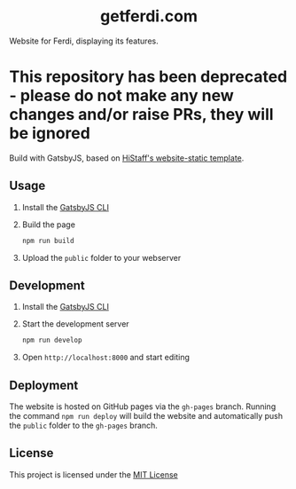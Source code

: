 <h1 align="center">
  getferdi.com
</h1>

Website for Ferdi, displaying its features.

<h1>This repository has been deprecated - please do not make any new changes and/or raise PRs, they will be ignored</h1>

Build with GatsbyJS, based on [HiStaff's website-static template](https://github.com/histaff/website-static).

## Usage

1. Install the [GatsbyJS CLI](https://www.gatsbyjs.org/docs/gatsby-cli/)
2. Build the page

   ```sh
   npm run build
   ```

4. Upload the `public` folder to your webserver

## Development

1. Install the [GatsbyJS CLI](https://www.gatsbyjs.org/docs/gatsby-cli/)
2. Start the development server

   ```sh
   npm run develop
   ```

3. Open `http://localhost:8000` and start editing

## Deployment

The website is hosted on GitHub pages via the `gh-pages` branch.
Running the command `npm run deploy` will build the website and automatically push the `public` folder to the `gh-pages` branch.

## License

This project is licensed under the [MIT License](./LICENSE)
